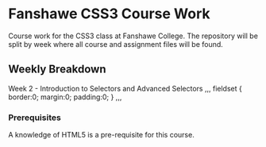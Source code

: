 # Fanshawe CSS3 Course Work
Course work for the CSS3 class at Fanshawe College.  The repository will be split by week where all course and assignment files will be found.
## Weekly Breakdown
Week 2 - Introduction to Selectors and Advanced Selectors
,,,
fieldset {
  border:0;
  margin:0;
  padding:0;
  }
,,,
### Prerequisites
A knowledge of HTML5 is a pre-requisite for this course.
